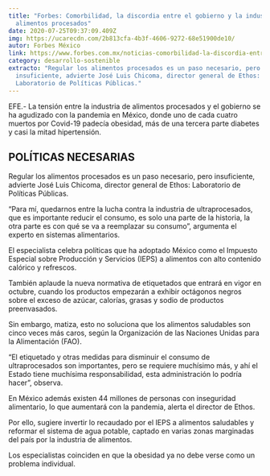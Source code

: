 ```yaml
---
title: "Forbes: Comorbilidad, la discordia entre el gobierno y la industria de
  alimentos procesados"
date: 2020-07-25T09:37:09.409Z
img: https://ucarecdn.com/2b813cfa-4b3f-4606-9272-68e51900de10/
autor: Forbes México
link: https://www.forbes.com.mx/noticias-comorbilidad-la-discordia-entre-el-gobierno-y-la-industria-de-alimentos-procesados/
category: desarrollo-sostenible
extracto: "Regular los alimentos procesados es un paso necesario, pero
  insuficiente, advierte José Luis Chicoma, director general de Ethos:
  Laboratorio de Políticas Públicas."
---
```

EFE.- La tensión entre la industria de alimentos procesados y el gobierno se ha agudizado con la pandemia en México, donde uno de cada cuatro muertos por Covid-19 padecía obesidad, más de una tercera parte diabetes y casi la mitad hipertensión.

## POLÍTICAS NECESARIAS

Regular los alimentos procesados es un paso necesario, pero insuficiente, advierte José Luis Chicoma, director general de Ethos: Laboratorio de Políticas Públicas.

“Para mí, quedarnos entre la lucha contra la industria de ultraprocesados, que es importante reducir el consumo, es solo una parte de la historia, la otra parte es con qué se va a reemplazar su consumo”, argumenta el experto en sistemas alimentarios.

El especialista celebra políticas que ha adoptado México como el Impuesto Especial sobre Producción y Servicios (IEPS) a alimentos con alto contenido calórico y refrescos.

También aplaude la nueva normativa de etiquetados que entrará en vigor en octubre, cuando los productos empezarán a exhibir octágonos negros sobre el exceso de azúcar, calorías, grasas y sodio de productos preenvasados.

Sin embargo, matiza, esto no soluciona que los alimentos saludables son cinco veces más caros, según la Organización de las Naciones Unidas para la Alimentación (FAO).

“El etiquetado y otras medidas para disminuir el consumo de ultraprocesados son importantes, pero se requiere muchísimo más, y ahí el Estado tiene muchísima responsabilidad, esta administración lo podría hacer”, observa.

En México además existen 44 millones de personas con inseguridad alimentario, lo que aumentará con la pandemia, alerta el director de Ethos.

Por ello, sugiere invertir lo recaudado por el IEPS a alimentos saludables y reformar el sistema de agua potable, captado en varias zonas marginadas del país por la industria de alimentos.

Los especialistas coinciden en que la obesidad ya no debe verse como un problema individual.